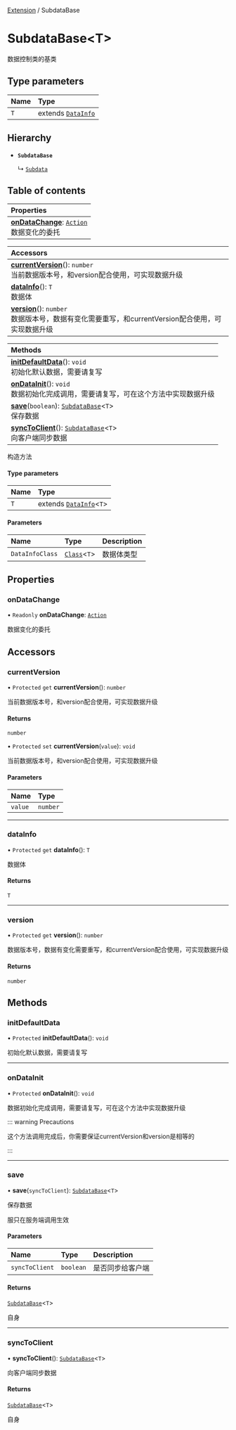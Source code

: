 [Extension](../modules/Extension.Extension.md) / SubdataBase

# SubdataBase<T\> <Badge type="tip" text="Class" /> <Score text="SubdataBase<T\>" />

数据控制类的基类

## Type parameters

| Name | Type |
| :------ | :------ |
| `T` | extends [`DataInfo`](Extension.DataInfo.md) |

## Hierarchy

- **`SubdataBase`**

  ↳ [`Subdata`](Extension.Subdata.md)

## Table of contents

| Properties |
| :-----|
| **[onDataChange](Extension.SubdataBase.md#ondatachange)**: [`Action`](Type.Action.md) <br> 数据变化的委托|

| Accessors |
| :-----|
| **[currentVersion](Extension.SubdataBase.md#currentversion)**(): `number` <br> 当前数据版本号，和version配合使用，可实现数据升级|
| **[dataInfo](Extension.SubdataBase.md#datainfo)**(): `T` <br> 数据体|
| **[version](Extension.SubdataBase.md#version)**(): `number` <br> 数据版本号，数据有变化需要重写，和currentVersion配合使用，可实现数据升级|

| Methods |
| :-----|
| **[initDefaultData](Extension.SubdataBase.md#initdefaultdata)**(): `void` <br> 初始化默认数据，需要请复写|
| **[onDataInit](Extension.SubdataBase.md#ondatainit)**(): `void` <br> 数据初始化完成调用，需要请复写，可在这个方法中实现数据升级|
| **[save](Extension.SubdataBase.md#save)**(`boolean`): [`SubdataBase`](Extension.SubdataBase.md)<`T`\> <br> 保存数据|
| **[syncToClient](Extension.SubdataBase.md#synctoclient)**(): [`SubdataBase`](Extension.SubdataBase.md)<`T`\> <br> 向客户端同步数据|

构造方法

#### Type parameters

| Name | Type |
| :------ | :------ |
| `T` | extends [`DataInfo`](Extension.DataInfo.md)<`T`\> |

#### Parameters

| Name | Type | Description |
| :------ | :------ | :------ |
| `DataInfoClass` | [`Class`](../interfaces/Type.Class.md)<`T`\> |  数据体类型 |

## Properties

### onDataChange <Score text="onDataChange" /> 

• `Readonly` **onDataChange**: [`Action`](Type.Action.md)

数据变化的委托

## Accessors

### currentVersion <Score text="currentVersion" /> 

• `Protected` `get` **currentVersion**(): `number`

当前数据版本号，和version配合使用，可实现数据升级

#### Returns

`number`

• `Protected` `set` **currentVersion**(`value`): `void`

当前数据版本号，和version配合使用，可实现数据升级

#### Parameters

| Name | Type |
| :------ | :------ |
| `value` | `number` |


___

### dataInfo <Score text="dataInfo" /> 

• `Protected` `get` **dataInfo**(): `T`

数据体

#### Returns

`T`

___

### version <Score text="version" /> 

• `Protected` `get` **version**(): `number`

数据版本号，数据有变化需要重写，和currentVersion配合使用，可实现数据升级

#### Returns

`number`

## Methods

### initDefaultData <Score text="initDefaultData" /> 

• `Protected` **initDefaultData**(): `void` <Badge type="tip" text="other" />

初始化默认数据，需要请复写



___

### onDataInit <Score text="onDataInit" /> 

• `Protected` **onDataInit**(): `void` <Badge type="tip" text="other" />

数据初始化完成调用，需要请复写，可在这个方法中实现数据升级

::: warning Precautions

这个方法调用完成后，你需要保证currentVersion和version是相等的

:::



___

### save <Score text="save" /> 

• **save**(`syncToClient`): [`SubdataBase`](Extension.SubdataBase.md)<`T`\> <Badge type="tip" text="other" />

保存数据

服只在服务端调用生效

#### Parameters

| Name | Type | Description |
| :------ | :------ | :------ |
| `syncToClient` | `boolean` |  是否同步给客户端 |

#### Returns

[`SubdataBase`](Extension.SubdataBase.md)<`T`\>

自身

___

### syncToClient <Score text="syncToClient" /> 

• **syncToClient**(): [`SubdataBase`](Extension.SubdataBase.md)<`T`\> <Badge type="tip" text="other" />

向客户端同步数据


#### Returns

[`SubdataBase`](Extension.SubdataBase.md)<`T`\>

自身
